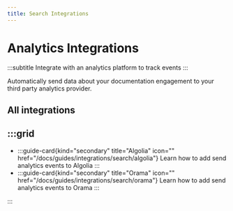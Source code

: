 ```yaml
---
title: Search Integrations
---
```


# Analytics Integrations
:::subtitle
Integrate with an analytics platform to track events
:::

Automatically send data about your documentation engagement to your third party analytics provider.

## All integrations
:::grid
- 
  - 
    :::guide-card{kind="secondary" title="Algolia" icon="<Icon name='docs:algolia'/>" href="/docs/guides/integrations/search/algolia"}
    Learn how to add send analytics events to Algolia
    :::
  - 
    :::guide-card{kind="secondary" title="Orama" icon="<Icon name='code'/>" href="/docs/guides/integrations/search/orama"}
    Learn how to add send analytics events to Orama
    :::

:::

